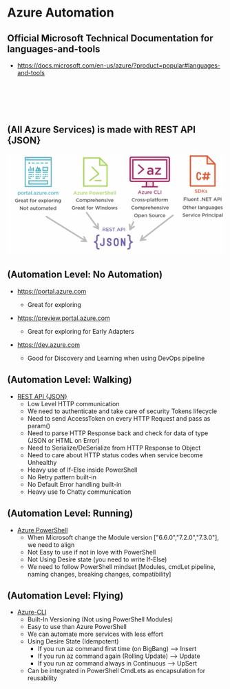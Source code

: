 # Azure Automation



## Official Microsoft Technical Documentation for languages-and-tools

- https://docs.microsoft.com/en-us/azure/?product=popular#languages-and-tools

<br>
<br>
<br>
<br>




## (All Azure Services) is made with REST API {JSON}

![](../images/rest-api.jpg)

## (Automation Level: No Automation)
- https://portal.azure.com
  - Great for exploring 

- https://preview.portal.azure.com
  - Great for exploring for Early Adapters
  

- https://dev.azure.com
  - Good for Discovery and Learning when using DevOps pipeline 


## (Automation Level: Walking)
- [REST API {JSON}](https://docs.microsoft.com/en-us/rest/api/) 
	- Low Level HTTP communication 
	- We need to authenticate and take care of security Tokens lifecycle
	- Need to send AccessToken on every HTTP Request and pass as param()
	- Need to parse HTTP Response back and check for data of type (JSON or HTML on Error)
	- Need to Serialize/DeSerialize from HTTP Response to Object 
	- Need to care about HTTP status codes when service become Unhealthy
	- Heavy use of If-Else inside PowerShell 
	- No Retry pattern built-in 
	- No Default Error handling built-in
	- Heavy use fo Chatty communication 

## (Automation Level: Running)
- [Azure PowerShell](https://docs.microsoft.com/en-us/powershell/azure/?view=azps-7.3.0)
  - When Microsoft change the Module version ["6.6.0","7.2.0","7.3.0"], we need to align
  - Not Easy to use if not in love with PowerShell
  - Not Using Desire state (you need to write If-Else)
  - We need to follow PowerShell mindset [Modules, cmdLet pipeline, naming changes, breaking changes, compatibility]


## (Automation Level: Flying)
- [Azure-CLI](https://docs.microsoft.com/en-us/cli/azure/) 
  - Built-In Versioning (Not using PowerShell Modules)
  - Easy to use than Azure PowerShell
  - We can automate more services with less effort
  - Using Desire State (Idempotent)
  	- If you run az command first time (on BigBang) --> Insert
  	- If you run az command again (Rolling Update)  --> Update
  	- If you run az command always in Continuous 	--> UpSert
  - Can be integrated in PowerShell CmdLets as encapsulation for reusability






<br>
<br>
